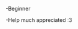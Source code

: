-Beginner

-Help much appreciated :3

<!---
soullessmilk/soullessmilk is a ✨ special ✨ repository because its `README.md` (this file) appears on your GitHub profile.
You can click the Preview link to take a look at your changes.
--->
